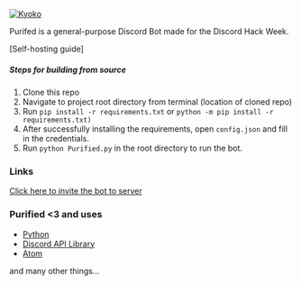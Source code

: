 [![Kyoko](https://pbs.twimg.com/media/D9iSq1QUwAAqtMS.png)](https://discordapp.com/oauth2/authorize?client_id=593696502631628809&scope=bot&permissions=1609952759)

Purifed is a general-purpose Discord Bot made for the Discord Hack Week.

[Self-hosting guide]

##### Steps for building from source

1. Clone this repo
2. Navigate to project root directory from terminal (location of cloned repo)
3. Run `pip install -r requirements.txt` or `python -m pip install -r requirements.txt)`
4. After successfully installing the requirements, open `config.json` and fill in the credentials.
5. Run `python Purified.py` in the root directory to run the bot.

### Links

[Click here to invite the bot to server](https://discordapp.com/oauth2/authorize?client_id=593696502631628809&scope=bot&permissions=1609952759)


### Purified <3 and uses

- [Python](https://python.org)
- [Discord API Library](https://discordpy.readthedocs.io/en/latest/)
- [Atom](https://atom.io/)

and many other things...
